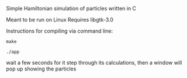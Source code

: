 Simple Hamiltonian simulation of particles written in C

Meant to be run on Linux
Requires libgtk-3.0

Instructions for compiling via command line:

```make```

```./app```

wait a few seconds for it step through its calculations, then a window will pop up showing the particles
